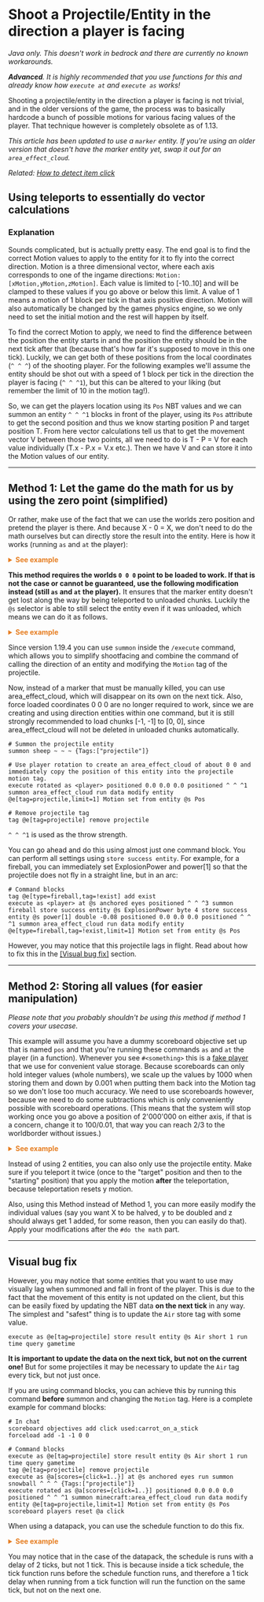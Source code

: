 # Shoot a Projectile/Entity in the direction a player is facing

*Java only. This doesn't work in bedrock and there are currently no known workarounds.*

***Advanced**. It is highly recommended that you use functions for this and already know how `execute at` and `execute as` works!*

Shooting a projectile/entity in the direction a player is facing is not trivial, and in the older versions of the game, the process was to basically hardcode a bunch of possible motions for various facing values of the player. That technique however is completely obsolete as of 1.13.  

*This article has been updated to use a `marker` entity. If you're using an older version that doesn't have the marker entity yet, swap it out for an `area_effect_cloud`.*

*Related: [How to detect item click](/wiki/questions/itemclick)*

## Using teleports to essentially do vector calculations

### Explanation

Sounds complicated, but is actually pretty easy. The end goal is to find the correct Motion values to apply to the entity for it to fly into the correct direction. Motion is a three dimensional vector, where each axis corresponds to one of the ingame directions: `Motion:[xMotion,yMotion,zMotion]`. Each value is limited to [-10..10] and will be clamped to these values if you go above or below this limit. A value of 1 means a motion of 1 block per tick in that axis positive direction. Motion will also automatically be changed by the games physics engine, so we only need to set the initial motion and the rest will happen by itself.

To find the correct Motion to apply, we need to find the difference between the position the entity starts in and the position the entity should be in the next tick after that (because that's how far it's supposed to move in this one tick). Luckily,  we can get both of these positions from the local coordinates (`^ ^ ^`) of the shooting player. For the following examples we'll assume the entity should be shot out with a speed of 1 block per tick in the direction the player is facing (`^ ^ ^1`), but this can be altered to your liking (but remember the limit of 10 in the motion tag!).  

So, we can get the players location using its `Pos` NBT values and we can summon an entity `^ ^ ^1` blocks in front of the player, using its `Pos` attribute to get the second position and thus we know starting position P and target position T. From here vector calculations tell us that to get the movement vector V between those two  points, all we need to do is T - P = V for each value individually (T.x - P.x = V.x etc.). Then we have V and can store it into the Motion values of our entity.

-----

## Method 1: Let the game do the math for us by using the zero point (simplified)

Or rather, make use of the fact that we can use the worlds zero position and pretend the player is there. And because X - 0 = X, we don't need to do the math ourselves but can directly store the result into the entity. Here is how it works (running `as` and `at` the player):

<details markdown="1">
  <summary style="color: #e67e22; font-weight: bold;">See example</summary>

```mcfunction
# summon temporary entity "in front of the player", if the player was standing at 0 0 0
execute positioned 0.0 0 0.0 run summon marker ^ ^ ^1 {Tags:["direction"]}

# summon the projectile entity (e.g. sheep, but can also be an arrow/snowball/etc. 
# When using a projectile, you might want to summon it in front of the player so it doesn't hit the player themselves)
# you might want to summon it at the players eyes as well using anchored eyes
summon sheep ~ ~ ~ {Tags:["projectile"]}

# copy the markers position tag to the sheeps motion tag
data modify entity @e[type=sheep,tag=projectile,limit=1] Motion set from entity @e[type=marker,tag=direction,limit=1] Pos

# clean up
tag @e[tag=projectile] remove projectile
kill @e[tag=direction]
```

</details>

**This method requires the worlds `0 0 0` point to be loaded to work. If that is not the case or cannot be guaranteed, use the following modification instead (still `as` and `at` the player).** It ensures that the marker entity doesn't get lost along the way by being teleported to unloaded chunks. Luckily the `@s` selector is able to still select the entity even if it was unloaded, which means we can do it as follows.

<details markdown="1">
  <summary style="color: #e67e22; font-weight: bold;">See example</summary>

```mcfunction
# summon the temporary entity at the players position
summon marker ~ ~ ~ {Tags:["direction"]}

# execute the below function as the marker entity, so it doesn't get lost from being unloaded
# also run positioned at the world zero point
execute as @e[tag=direction,limit=1] positioned 0.0 0.0 0.0 run function example:get_motion

# summon the projectile entity. Again, it might make sense to summon the projectile at the players eyes
# and in front of them, so we'll do that in this example
execute anchored eyes run summon sheep ^ ^ ^1 {Tags:["projectile"]}

# store the previously stored Motion into the projectile entity
data modify entity @e[tag=projectile,limit=1] Motion set from storage example:storage Motion

# clean up the tag
tag @e[tag=projectile] remove projectile

# function example:get_motion

# this function is executed as the marker entity, positioned at 0 0 0 and still rotated as the player
# (as that wasn't changed with the function call)

# teleport the entity forward by 1 block (based on the player rotation and the position 0 0 0).
tp @s ^ ^ ^1

# store the current position in the worlds NBT storage so we don't loose it
data modify storage example:storage Motion set from entity @s Pos

# we don't need this entity anymore
kill @s
```
</details>

Since version 1.19.4 you can use `summon` inside the `/execute` command, which allows you to simplify shootfacing and combine the command of calling the direction of an entity and modifying the `Motion` tag of the projectile.

Now, instead of a marker that must be manually killed, you can use area_effect_cloud, which will disappear on its own on the next tick. Also, force loaded coordinates 0 0 0 are no longer required to work, since we are creating and using direction entities within one command, but it is still strongly recommended to load chunks [-1, -1] to [0, 0], since area_effect_cloud will not be deleted in unloaded chunks automatically.

```mcfunction
# Summon the projectile entity
summon sheep ~ ~ ~ {Tags:["projectile"]}

# Use player rotation to create an area_effect_cloud of about 0 0 and immediately copy the position of this entity into the projectile motion tag.
execute rotated as <player> positioned 0.0 0.0 0.0 positioned ^ ^ ^1 summon area_effect_cloud run data modify entity @e[tag=projectile,limit=1] Motion set from entity @s Pos

# Remove projectile tag
tag @e[tag=projectile] remove projectile
```

`^ ^ ^1` is used as the throw strength.

You can go ahead and do this using almost just one command block. You can perform all settings using `store success entity`. For example, for a fireball, you can immediately set ExplosionPower and power[1] so that the projectile does not fly in a straight line, but in an arc:

```mcfunction
# Command blocks
tag @e[type=fireball,tag=!exist] add exist
execute as <player> at @s anchored eyes positioned ^ ^ ^3 summon fireball store success entity @s ExplosionPower byte 4 store success entity @s power[1] double -0.08 positioned 0.0 0.0 0.0 positioned ^ ^ ^1 summon area_effect_cloud run data modify entity @e[type=fireball,tag=!exist,limit=1] Motion set from entity @s Pos
```

However, you may notice that this projectile lags in flight. Read about how to fix this in the [\[Visual bug fix\]](#visual-bug-fix) section.

-----

## Method 2: Storing all values (for easier manipulation)

*Please note that you probably shouldn't be using this method if method 1 covers your usecase.*

This example will assume you have a dummy scoreboard objective set up that is named `pos` and that you're running these commands `as` and `at` the player (in a function). Whenever you see `#<something>` this is a [fake player](/wiki/questions/fakeplayer) that we use for convenient value storage. Because scoreboards can only hold integer values (whole numbers), we scale up the values by 1000 when storing them and down by 0.001 when putting them back into the Motion tag so we don't lose too much accuracy. We need to use scoreboards however, because we need to do some subtractions which is only conveniently possible with scoreboard operations. (This means that the system will stop working once you go above a position of 2'000'000 on either axis, if that is a concern, change it to 100/0.01, that way you can reach 2/3 to the worldborder without issues.)

<details markdown="1">
  <summary style="color: #e67e22; font-weight: bold;">See example</summary>

```mcfunction
# summon the temporary entity
summon marker ^ ^ ^1 {Tags:["direction"]}

# get the coordinates of the player and the entity
execute store result score #playerX pos run data get entity @s Pos[0] 1000
execute store result score #playerY pos run data get entity @s Pos[1] 1000
execute store result score #playerZ pos run data get entity @s Pos[2] 1000
execute store result score #targetX pos as @e[type=marker,tag=direction,limit=1] run data get entity @s Pos[0] 1000
execute store result score #targetY pos as @e[type=marker,tag=direction,limit=1] run data get entity @s Pos[1] 1000
execute store result score #targetZ pos as @e[type=marker,tag=direction,limit=1] run data get entity @s Pos[2] 1000

# do the math
scoreboard players operation #targetX pos -= #playerX pos
scoreboard players operation #targetY pos -= #playerY pos
scoreboard players operation #targetZ pos -= #playerZ pos

# summon the projectile entity
summon sheep ~ ~ ~ {Tags:["projectile"]}

# apply motion to projectile
execute store result entity @e[type=sheep,tag=projectile,limit=1] Motion[0] double 0.001 run scoreboard players get #targetX pos
execute store result entity @e[type=sheep,tag=projectile,limit=1] Motion[1] double 0.001 run scoreboard players get #targetY pos
execute store result entity @e[type=sheep,tag=projectile,limit=1] Motion[2] double 0.001 run scoreboard players get #targetZ pos

# clean up, ready for the next player
tag @e[tag=projectile] remove projectile
kill @e[tag=direction]
```
</details>

Instead of using 2 entities, you can also only use the projectile entity. Make sure if you teleport it twice (once to the "target" position and then to the "starting" position) that you apply the motion **after** the teleportation, because teleportation resets y motion.

Also, using this Method instead of Method 1, you can more easily modify the individual values (say you want X to be halved, y to be doubled and z should always get 1 added, for some reason, then you can easily do that). Apply your modifications after the `#do the math` part.

----

## Visual bug fix

However, you may notice that some entities that you want to use may visually lag when summoned and fall in front of the player. This is due to the fact that the movement of this entity is not updated on the client, but this can be easily fixed by updating the NBT data **on the next tick** in any way. The simplest and "safest" thing is to update the `Air` store tag with some value.

```mcfunction
execute as @e[tag=projectile] store result entity @s Air short 1 run time query gametime
```

**It is important to update the data on the next tick, but not on the current one!** But for some projectiles it may be necessary to update the `Air` tag every tick, but not just once.

If you are using command blocks, you can achieve this by running this command **before** summon and changing the `Motion` tag. Here is a complete example for command blocks:

```mcfunction
# In chat
scoreboard objectives add click used:carrot_on_a_stick
forceload add -1 -1 0 0

# Command blocks
execute as @e[tag=projectile] store result entity @s Air short 1 run time query gametime
tag @e[tag=projectile] remove projectile
execute as @a[scores={click=1..}] at @s anchored eyes run summon snowball ^ ^ ^ {Tags:["projectile"]}
execute rotated as @a[scores={click=1..}] positioned 0.0 0.0 0.0 positioned ^ ^ ^1 summon minecraft:area_effect_cloud run data modify entity @e[tag=projectile,limit=1] Motion set from entity @s Pos
scoreboard players reset @a click
```

When using a datapack, you can use the schedule function to do this fix.

<details markdown="1">
  <summary style="color: #e67e22; font-weight: bold;">See example</summary>

```mcfunction
# function example:tick
execute as @a[scores={click=1..}] at @s run function example:click

# function example:click
scoreboard players reset @s click
execute anchored eyes positioned ^ ^ ^ summon snowball run function example:shootfacing

# function example:shootfacing
tag @s add this
execute positioned 0.0 0.0 0.0 positioned ^ ^ ^1 summon minecraft:area_effect_cloud run data modify entity @e[tag=this,limit=1] Motion set from entity @s Pos
tag @s remove this
tag @s add fix
schedule function example:fix 2t replace

# function example:fix
execute unless entity @s as @e[tag=fix] run function example:fix
execute store result entity @s Air short 1 run time query gametime
tag @s remove fix
```
</details>

You may notice that in the case of the datapack, the schedule is runs with a delay of 2 ticks, but not 1 tick. This is because inside a tick schedule, the tick function runs before the schedule function runs, and therefore a 1 tick delay when running from a tick function will run the function on the same tick, but not on the next one.
